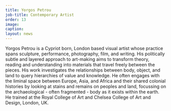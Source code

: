 ```yaml
---
title: Yorgos Petrou
job-title: Contemporary Artist
order: 13
image:
caption: 
layout: news
---
```

Yorgos Petrou is a Cypriot born, London based visual artist whose practice spans sculpture, performance, photography, film, and writing. His politically subtle and layered approach to art-making aims to transform theory, reading and understanding into materials that travel freely between the pieces. His work investigates the relationships between body, object, and land to query hierarchies of value and knowledge. He often engages with the liminal space between Europe, Asia, and Africa and their shared colonial histories by looking at stains and remains on peoples and land, focussing on the archaeological - often fragmented - body as it exists within the earth. He trained at the Royal College of Art and Chelsea College of Art and Design, London, UK. 
